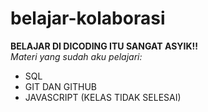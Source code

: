 # belajar-kolaborasi

**BELAJAR DI DICODING ITU SANGAT ASYIK!!**<br> 
*Materi yang sudah aku pelajari:*
- SQL
- GIT DAN GITHUB
- JAVASCRIPT (KELAS TIDAK SELESAI)
